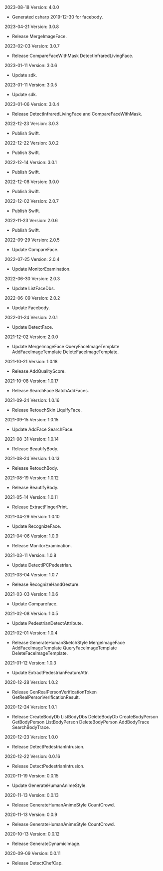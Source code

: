 2023-08-18 Version: 4.0.0
- Generated csharp 2019-12-30 for facebody.

2023-04-21 Version: 3.0.8
- Release MergeImageFace.

2023-02-03 Version: 3.0.7
- Release CompareFaceWithMask DetectInfraredLivingFace.

2023-01-11 Version: 3.0.6
- Update sdk.

2023-01-11 Version: 3.0.5
- Update sdk.

2023-01-06 Version: 3.0.4
- Release DetectInfraredLivingFace and CompareFaceWithMask.

2022-12-23 Version: 3.0.3
- Publish Swift.

2022-12-22 Version: 3.0.2
- Publish Swift.

2022-12-14 Version: 3.0.1
- Publish Swift.

2022-12-08 Version: 3.0.0
- Publish Swift.

2022-12-02 Version: 2.0.7
- Publish Swift.

2022-11-23 Version: 2.0.6
- Publish Swift.

2022-09-29 Version: 2.0.5
- Update CompareFace.

2022-07-25 Version: 2.0.4
- Update MonitorExamination.

2022-06-30 Version: 2.0.3
- Update ListFaceDbs.

2022-06-09 Version: 2.0.2
- Update Facebody.

2022-01-24 Version: 2.0.1
- Update DetectFace.

2021-12-02 Version: 2.0.0
- Update MergeImageFace QueryFaceImageTemplate AddFaceImageTemplate DeleteFaceImageTemplate.

2021-10-21 Version: 1.0.18
- Release AddQualityScore.

2021-10-08 Version: 1.0.17
- Release SearchFace BatchAddFaces.

2021-09-24 Version: 1.0.16
- Release RetouchSkin LiquifyFace.

2021-09-15 Version: 1.0.15
- Update AddFace SearchFace.

2021-08-31 Version: 1.0.14
- Release BeautifyBody.

2021-08-24 Version: 1.0.13
- Release RetouchBody.

2021-08-19 Version: 1.0.12
- Release BeautifyBody.

2021-05-14 Version: 1.0.11
- Release ExtractFingerPrint.

2021-04-29 Version: 1.0.10
- Update RecognizeFace.

2021-04-06 Version: 1.0.9
- Release MonitorExamination.

2021-03-11 Version: 1.0.8
- Update DetectIPCPedestrian.

2021-03-04 Version: 1.0.7
- Release RecognizeHandGesture.

2021-03-03 Version: 1.0.6
- Update Compareface.

2021-02-08 Version: 1.0.5
- Update PedestrianDetectAttribute.

2021-02-01 Version: 1.0.4
- Release GenerateHumanSketchStyle MergeImageFace AddFaceImageTemplate QueryFaceImageTemplate DeleteFaceImageTemplate.

2021-01-12 Version: 1.0.3
- Update ExtractPedestrianFeatureAttr.

2020-12-28 Version: 1.0.2
- Release GenRealPersonVerificationToken GetRealPersonVerificationResult.

2020-12-24 Version: 1.0.1
- Release CreateBodyDb ListBodyDbs DeleteBodyDb CreateBodyPerson GetBodyPerson ListBodyPerson DeleteBodyPerson AddBodyTrace SearchBodyTrace.

2020-12-23 Version: 1.0.0
- Release DetectPedestrianIntrusion.

2020-12-22 Version: 0.0.16
- Release DetectPedestrianIntrusion.

2020-11-19 Version: 0.0.15
- Update GenerateHumanAnimeStyle.

2020-11-13 Version: 0.0.13
- Release GenerateHumanAnimeStyle CountCrowd.

2020-11-13 Version: 0.0.9
- Release GenerateHumanAnimeStyle CountCrowd.

2020-10-13 Version: 0.0.12
- Release GenerateDynamicImage.

2020-09-09 Version: 0.0.11
- Release DetectChefCap.

